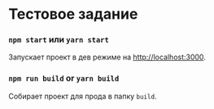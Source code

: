 # Тестовое задание

### `npm start` или `yarn start`
Запускает проект в дев режиме на [http://localhost:3000](http://localhost:3000).

### `npm run build` or `yarn build`
Собирает проект для прода в папку `build`.

